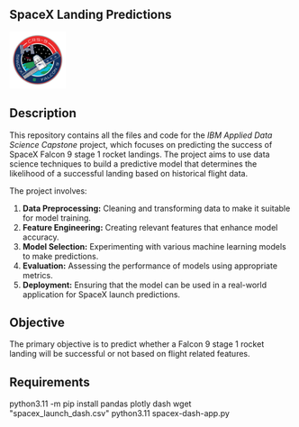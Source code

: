 ## SpaceX Landing Predictions

<img src="https://github.com/Mishi93/DataScience/blob/main/falcon9.png" width="100" height="100">

## Description

This repository contains all the files and code for the *IBM Applied Data Science Capstone* project, which focuses on predicting the success of SpaceX Falcon 9 stage 1 rocket landings. The project aims to use data science techniques to build a predictive model that determines the likelihood of a successful landing based on historical flight data.

The project involves:

1. **Data Preprocessing:** Cleaning and transforming data to make it suitable for model training.
2. **Feature Engineering:** Creating relevant features that enhance model accuracy.
3. **Model Selection:** Experimenting with various machine learning models to make predictions.
4. **Evaluation:** Assessing the performance of models using appropriate metrics.
5. **Deployment:** Ensuring that the model can be used in a real-world application for SpaceX launch predictions.

## Objective

The primary objective is to predict whether a Falcon 9 stage 1 rocket landing will be successful or not based on flight related features.

## Requirements

python3.11 -m pip install pandas plotly dash
wget "spacex_launch_dash.csv"
python3.11 spacex-dash-app.py


